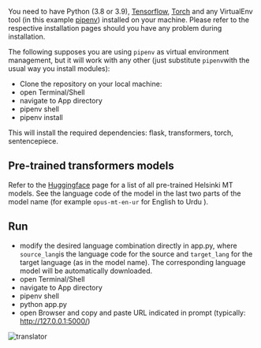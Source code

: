 
You need to have Python (3.8 or 3.9), [Tensorflow](https://www.tensorflow.org/install), [Torch](https://pytorch.org/get-started/locally/) and any VirtualEnv tool (in this example [pipenv](https://pypi.org/project/pipenv/)) installed on your machine. Please refer to the respective installation pages should you have any problem during installation.

The following supposes you are using `pipenv` as virtual environment management, but it will work with any other (just substitute `pipenv`with the usual way you install modules):

- Clone the repository on your local machine:
- open Terminal/Shell
- navigate to App directory
- pipenv shell
- pipenv install

This will install the required dependencies: flask, transformers, torch, sentencepiece. 

## Pre-trained transformers models
Refer to the [Huggingface](https://huggingface.co/Helsinki-NLP) page for a list of all pre-trained Helsinki MT models. See the language code of the model in the last two parts of the model name (for example `opus-mt-en-ur` for English to Urdu ).

## Run
- modify the desired language combination directly in app.py, where `source_lang`is the language code for the source and `target_lang` for the target language (as in the model name). The corresponding language model will be automatically downloaded.
- open Terminal/Shell
- navigate to App directory
- pipenv shell
- python app.py
- open Browser and copy and paste URL indicated in prompt (typically: http://127.0.0.1:5000/)



![translator](https://user-images.githubusercontent.com/55359922/168468269-854c1978-b6c5-436d-b668-d8a8467480a8.JPG)

